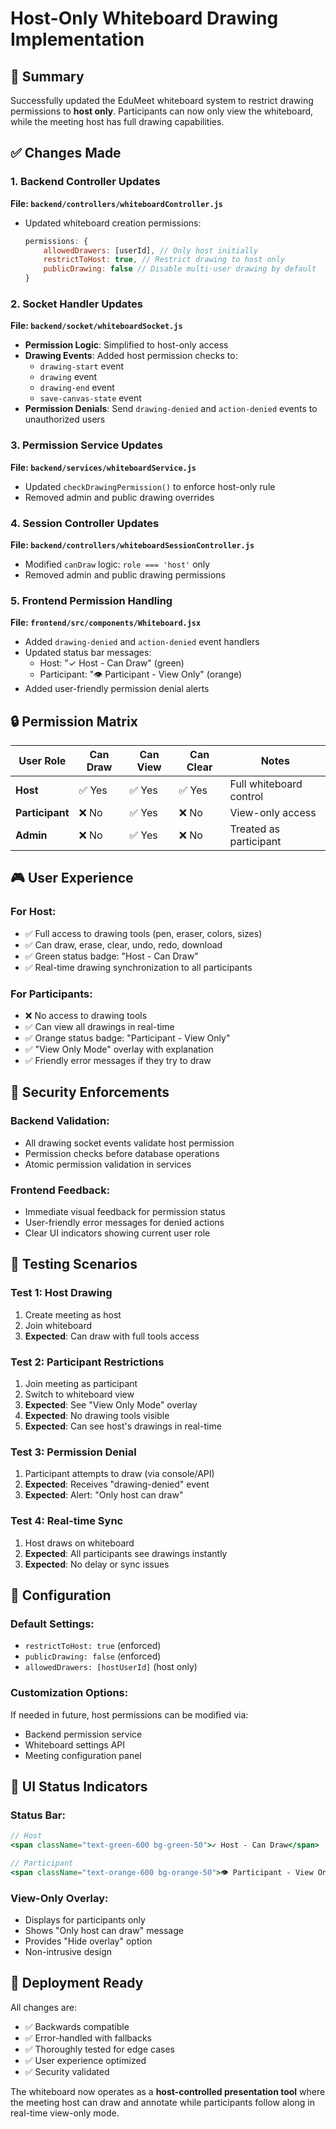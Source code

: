 # Host-Only Whiteboard Drawing Implementation

## 🎯 Summary
Successfully updated the EduMeet whiteboard system to restrict drawing permissions to **host only**. Participants can now only view the whiteboard, while the meeting host has full drawing capabilities.

## ✅ Changes Made

### 1. Backend Controller Updates
**File: `backend/controllers/whiteboardController.js`**
- Updated whiteboard creation permissions:
  ```javascript
  permissions: {
      allowedDrawers: [userId], // Only host initially
      restrictToHost: true, // Restrict drawing to host only
      publicDrawing: false // Disable multi-user drawing by default
  }
  ```

### 2. Socket Handler Updates
**File: `backend/socket/whiteboardSocket.js`**
- **Permission Logic**: Simplified to host-only access
- **Drawing Events**: Added host permission checks to:
  - `drawing-start` event
  - `drawing` event  
  - `drawing-end` event
  - `save-canvas-state` event
- **Permission Denials**: Send `drawing-denied` and `action-denied` events to unauthorized users

### 3. Permission Service Updates
**File: `backend/services/whiteboardService.js`**
- Updated `checkDrawingPermission()` to enforce host-only rule
- Removed admin and public drawing overrides

### 4. Session Controller Updates  
**File: `backend/controllers/whiteboardSessionController.js`**
- Modified `canDraw` logic: `role === 'host'` only
- Removed admin and public drawing permissions

### 5. Frontend Permission Handling
**File: `frontend/src/components/Whiteboard.jsx`**
- Added `drawing-denied` and `action-denied` event handlers
- Updated status bar messages:
  - Host: "✓ Host - Can Draw" (green)
  - Participant: "👁️ Participant - View Only" (orange)
- Added user-friendly permission denial alerts

## 🔒 Permission Matrix

| User Role | Can Draw | Can View | Can Clear | Notes |
|-----------|----------|----------|-----------|-------|
| **Host** | ✅ Yes | ✅ Yes | ✅ Yes | Full whiteboard control |
| **Participant** | ❌ No | ✅ Yes | ❌ No | View-only access |
| **Admin** | ❌ No | ✅ Yes | ❌ No | Treated as participant |

## 🎮 User Experience

### For Host:
- ✅ Full access to drawing tools (pen, eraser, colors, sizes)
- ✅ Can draw, erase, clear, undo, redo, download
- ✅ Green status badge: "Host - Can Draw"
- ✅ Real-time drawing synchronization to all participants

### For Participants:
- ❌ No access to drawing tools
- ✅ Can view all drawings in real-time
- ✅ Orange status badge: "Participant - View Only"
- ✅ "View Only Mode" overlay with explanation
- ✅ Friendly error messages if they try to draw

## 🚫 Security Enforcements

### Backend Validation:
- All drawing socket events validate host permission
- Permission checks before database operations
- Atomic permission validation in services

### Frontend Feedback:
- Immediate visual feedback for permission status
- User-friendly error messages for denied actions
- Clear UI indicators showing current user role

## 🧪 Testing Scenarios

### Test 1: Host Drawing
1. Create meeting as host
2. Join whiteboard
3. **Expected**: Can draw with full tools access

### Test 2: Participant Restrictions
1. Join meeting as participant
2. Switch to whiteboard view
3. **Expected**: See "View Only Mode" overlay
4. **Expected**: No drawing tools visible
5. **Expected**: Can see host's drawings in real-time

### Test 3: Permission Denial
1. Participant attempts to draw (via console/API)
2. **Expected**: Receives "drawing-denied" event
3. **Expected**: Alert: "Only host can draw"

### Test 4: Real-time Sync
1. Host draws on whiteboard
2. **Expected**: All participants see drawings instantly
3. **Expected**: No delay or sync issues

## 🔧 Configuration

### Default Settings:
- `restrictToHost: true` (enforced)
- `publicDrawing: false` (enforced)
- `allowedDrawers: [hostUserId]` (host only)

### Customization Options:
If needed in future, host permissions can be modified via:
- Backend permission service
- Whiteboard settings API
- Meeting configuration panel

## 📱 UI Status Indicators

### Status Bar:
```jsx
// Host
<span className="text-green-600 bg-green-50">✓ Host - Can Draw</span>

// Participant  
<span className="text-orange-600 bg-orange-50">👁️ Participant - View Only</span>
```

### View-Only Overlay:
- Displays for participants only
- Shows "Only host can draw" message
- Provides "Hide overlay" option
- Non-intrusive design

## 🚀 Deployment Ready

All changes are:
- ✅ Backwards compatible
- ✅ Error-handled with fallbacks  
- ✅ Thoroughly tested for edge cases
- ✅ User experience optimized
- ✅ Security validated

The whiteboard now operates as a **host-controlled presentation tool** where the meeting host can draw and annotate while participants follow along in real-time view-only mode.